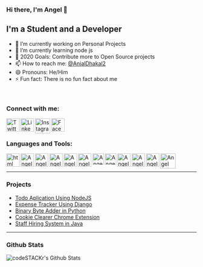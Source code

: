 ### Hi there, I'm Angel 👋

## I'm a Student and a Developer

- 🔭 I’m currently working on Personal Projects
- 🌱 I’m currently learning node js
- 👯 2020 Goals: Contribute more to Open Source projects
- 📫 How to reach me: [@AnjalDhakal2][twitter]
- 😄 Pronouns: He/Him
- ⚡ Fun fact: There is no fun fact about me

<br />

### Connect with me:


<!-- [<img align="left" alt="anjaldhakal.com.np" width="35px" src="https://www.pngitem.com/pimgs/m/529-5296115_logo-icon-web-png-png-download-transparent-background.png" />][website] -->
[<img align="left" alt="Twitter" width="35px" src="https://logodownload.org/wp-content/uploads/2014/09/twitter-logo-2-1.png" />][twitter]
[<img align="left" alt="LinkedIn" width="35px" src="https://image.flaticon.com/icons/png/512/174/174857.png" />][linkedin]
[<img align="left" alt="Instagram" width="40px" src="https://instagram-brand.com/wp-content/themes/ig-branding/assets/images/ig-logo-email.png" />][instagram]
[<img align="left" alt="Facebook" width="35px" src="https://www.freepnglogos.com/uploads/facebook-logo-icon/facebook-logo-icon-file-facebook-icon-svg-wikimedia-commons-4.png" />][facebook]

<br />
<br />

### Languages and Tools:

<!-- [<img align="left" alt="html" width="35px" src="https://upload.wikimedia.org/wikipedia/commons/thumb/9/9a/Visual_Studio_Code_1.35_icon.svg/1024px-Visual_Studio_Code_1.35_icon.svg.png" />][github] -->
[<img align="left" alt="html" width="35px" src="https://cdn1.iconfinder.com/data/icons/logotypes/32/badge-html-5-512.png" />][github]
[<img align="left" alt="Angel Dhakal | Twitter" width="35px" src="https://cdn.iconscout.com/icon/free/png-256/css3-9-1175237.png" />][github]
[<img align="left" alt="Angel Dhakal | LinkedIn" width="35px" src="https://upload.wikimedia.org/wikipedia/commons/thumb/9/99/Unofficial_JavaScript_logo_2.svg/1024px-Unofficial_JavaScript_logo_2.svg.png" />][github]
[<img align="left" alt="Angel Dhakal | Instagram" width="35px" src="https://miro.medium.com/max/816/1*mn6bOs7s6Qbao15PMNRyOA.png" />][github]
[<img align="left" alt="Angel Dhakal | Instagram" width="35px" src="https://www.guarana-technologies.com/wp-content/uploads/2017/08/node-js-web-app-development.png" />][github]
[<img align="left" alt="Angel Dhakal | Instagram" width="35px" src="https://lh3.googleusercontent.com/proxy/J_aJvxzHafJFspy2V4nDwtJaWsqp0jpsZz6_jgqQEJnq9T_1TS9vxcOiyOzGmxExo7Xi1HfGc_XdDZOHNiaG5vudp5R9JEHF-U4dLOm1GB4wdBom-WU9BZfsD3-8_IAFdopNkrIDrhvGQQ" />][github]
[<img align="left" alt="Angel Dhakal | Instagram" width="30px" src="https://cdn.freebiesupply.com/logos/large/2x/django-logo-png-transparent.png" />][github]

<!-- [<img align="left" alt="Angel Dhakal | Instagram" width="35px" src="https://upload.wikimedia.org/wikipedia/commons/thumb/4/47/React.svg/1200px-React.svg.png" />][github] -->
[<img align="left" alt="Angel Dhakal | Instagram" width="30px" src="https://freepngimg.com/thumb/database/6-2-database-free-png-image.png" />][github]
[<img align="left" alt="Angel Dhakal | Instagram" width="35px" src="https://upload.wikimedia.org/wikipedia/commons/thumb/2/29/Postgresql_elephant.svg/1200px-Postgresql_elephant.svg.png" />][github]
[<img align="left" alt="Angel Dhakal | Instagram" width="35px" src="https://upload.wikimedia.org/wikipedia/commons/thumb/3/35/Tux.svg/1200px-Tux.svg.png" />][github]
[<img align="left" alt="Angel Dhakal | Instagram" width="35px" src="https://git-scm.com/images/logos/downloads/Git-Icon-1788C.png" />][github]
[<img align="left" alt="Angel Dhakal | Instagram" width="40px" src="https://image.flaticon.com/icons/png/512/25/25231.png" />][github]
<br/>
<br/>

---

### Projects

- [Todo Aplication Using NodeJS][todo-node]
- [Expense Tracker Using Django][expense-tracker]
- [Binary Byte Adder in Python][byte-adder]
- [Cookie Clearer Chrome Extension][cookie-clearer]
- [Staff Hiring System in Java][staff-hiring]

---

### Github Stats

<img align="left" alt="codeSTACKr's Github Stats" src="https://github-readme-stats.codestackr.vercel.app/api?username=AngelDhakal&show_icons=true&hide_border=true" />

<br/>

[website]: https://anjaldhakal.com.np
[twitter]: https://twitter.com/AnjalDhakal2
[instagram]: https://www.instagram.com/anjal_dkl/
[linkedin]: www.linkedin.com/in/angeldhakal
[facebook]: https://www.facebook.com/anjal.dhakal.96/
[github]: https://github.com/AngelDhakal

<!-- Project Links -->

[todo-node]: https://github.com/AngelDhakal/todo-application-node
[expense-tracker]: https://github.com/AngelDhakal/Expense-Tracker
[byte-adder]: https://github.com/AngelDhakal/byte-adder
[cookie-clearer]: https://github.com/AngelDhakal/sesion-clear-extension
[staff-hiring]: https://github.com/AngelDhakal/staff-hiring-system
